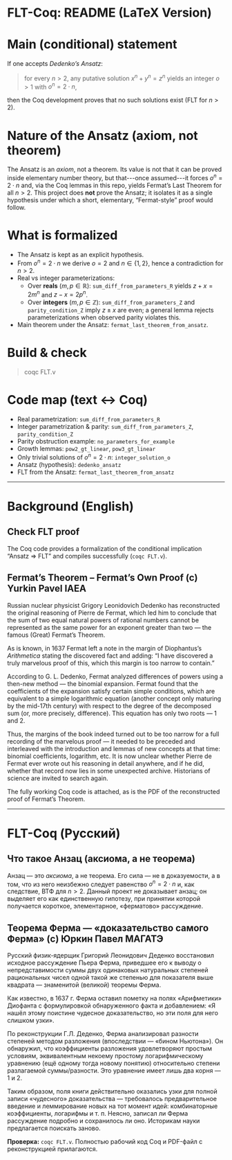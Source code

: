 # FLT-Coq: README (LaTeX Version)

# Main (conditional) statement
If one accepts *Dedenko’s Ansatz*:
> for every $n>2$, any putative solution $x^n+y^n=z^n$ yields an integer $o>1$ with $o^n=2\cdot n$,

then the Coq development proves that no such solutions exist (FLT for $n>2$).

# Nature of the Ansatz (axiom, not theorem)
The Ansatz is an *axiom*, not a theorem. Its value is not that it can be proved inside elementary number theory, but that---once assumed---it forces $o^n=2\cdot n$ and, via the Coq lemmas in this repo, yields Fermat’s Last Theorem for all $n>2$.
This project does **not** prove the Ansatz; it isolates it as a single hypothesis under which a short, elementary, “Fermat-style” proof would follow.

# What is formalized
*   The Ansatz is kept as an explicit hypothesis.
*   From $o^n=2\cdot n$ we derive $o=2$ and $n\in\{1,2\}$, hence a contradiction for $n>2$.
*   Real vs integer parameterizations:
    *   Over **reals** ($m,p\in\mathbb{R}$): `sum_diff_from_parameters_R` yields $z+x=2m^n$ and $z-x=2p^n$.
    *   Over **integers** ($m,p\in\mathbb{Z}$): `sum_diff_from_parameters_Z` and `parity_condition_Z` imply $z\pm x$ are even; a general lemma rejects parameterizations when observed parity violates this.
*   Main theorem under the Ansatz: `fermat_last_theorem_from_ansatz`.

# Build & check
> coqc FLT.v

# Code map (text ↔ Coq)
*   Real parametrization: `sum_diff_from_parameters_R`
*   Integer parametrization & parity: `sum_diff_from_parameters_Z`, `parity_condition_Z`
*   Parity obstruction example: `no_parameters_for_example`
*   Growth lemmas: `pow2_gt_linear`, `pow3_gt_linear`
*   Only trivial solutions of $o^n=2\cdot n$: `integer_solution_o`
*   Ansatz (hypothesis): `dedenko_ansatz`
*   FLT from the Ansatz: `fermat_last_theorem_from_ansatz`

---

# Background (English)

## Check FLT proof
The Coq code provides a formalization of the conditional implication “Ansatz ⇒ FLT” and compiles successfully (`coqc FLT.v`).

## Fermat’s Theorem – Fermat’s Own Proof (c) Yurkin Pavel IAEA
Russian nuclear physicist Grigory Leonidovich Dedenko has reconstructed the original reasoning of Pierre de Fermat, which led him to conclude that the sum of two equal natural powers of rational numbers cannot be represented as the same power for an exponent greater than two — the famous (Great) Fermat’s Theorem.

As is known, in 1637 Fermat left a note in the margin of Diophantus’s *Arithmetica* stating the discovered fact and adding: “I have discovered a truly marvelous proof of this, which this margin is too narrow to contain.”

According to G. L. Dedenko, Fermat analyzed differences of powers using a then-new method — the binomial expansion. Fermat found that the coefficients of the expansion satisfy certain simple conditions, which are equivalent to a simple logarithmic equation (another concept only maturing by the mid-17th century) with respect to the degree of the decomposed sum (or, more precisely, difference). This equation has only two roots — $1$ and $2$.

Thus, the margins of the book indeed turned out to be too narrow for a full recording of the marvelous proof — it needed to be preceded and interleaved with the introduction and lemmas of new concepts at that time: binomial coefficients, logarithm, etc. It is now unclear whether Pierre de Fermat ever wrote out his reasoning in detail anywhere, and if he did, whether that record now lies in some unexpected archive. Historians of science are invited to search again.

The fully working Coq code is attached, as is the PDF of the reconstructed proof of Fermat’s Theorem.

---

# FLT-Coq (Русский)

## Что такое Анзац (аксиома, а не теорема)
Анзац — это *аксиома*, а не теорема. Его сила — не в доказуемости, а в том, что из него неизбежно следует равенство $o^n=2\cdot n$ и, как следствие, ВТФ для $n>2$.
Данный проект не доказывает анзац; он выделяет его как единственную гипотезу, при принятии которой получается короткое, элементарное, «ферматово» рассуждение.

## Теорема Ферма — «доказательство самого Ферма» (c) Юркин Павел МАГАТЭ
Русский физик-ядерщик Григорий Леонидович Деденко восстановил исходное рассуждение Пьера Ферма, приведшее его к выводу о непредставимости суммы двух одинаковых натуральных степеней рациональных чисел одной такой же степенью для показателя выше квадрата — знаменитой (великой) теоремы Ферма.

Как известно, в 1637 г. Ферма оставил пометку на полях «Арифметики» Диофанта с формулировкой обнаруженного факта и добавлением: «Я нашёл этому поистине чудесное доказательство, но эти поля для него слишком узки».

По реконструкции Г.Л. Деденко, Ферма анализировал разности степеней методом разложения (впоследствии — «бином Ньютона»). Он обнаружил, что коэффициенты разложения удовлетворяют простым условиям, эквивалентным некоему простому логарифмическому уравнению (ещё одному тогда новому понятию) относительно степени разлагаемой суммы/разности. Это уравнение имеет лишь два корня — $1$ и $2$.

Таким образом, поля книги действительно оказались узки для полной записи «чудесного» доказательства — требовалось предварительное введение и леммирование новых на тот момент идей: комбинаторные коэффициенты, логарифмы и т. п. Неясно, записал ли Ферма рассуждение подробно и сохранилось ли оно. Историкам науки предлагается поискать заново.

**Проверка:** `coqc FLT.v`.
Полностью рабочий код Coq и PDF-файл с реконструкцией прилагаются.